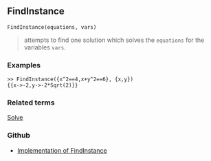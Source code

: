## FindInstance 

```
FindInstance(equations, vars)
```

> attempts to find one solution which solves the `equations` for the variables `vars`.

### Examples

```
>> FindInstance({x^2==4,x+y^2==6}, {x,y})
{{x->-2,y->-2*Sqrt(2)}}
```

### Related terms 
[Solve](Solve.md)

### Github

* [Implementation of FindInstance](https://github.com/axkr/symja_android_library/blob/master/symja_android_library/matheclipse-core/src/main/java/org/matheclipse/core/reflection/system/FindInstance.java#L42) 
